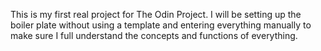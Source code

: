 This is my first real project for The Odin Project.
I will be setting up the boiler plate without using a template and entering everything manually to make sure I full understand the concepts and functions of everything.
